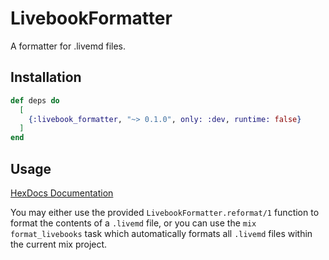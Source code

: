 # LivebookFormatter

A formatter for .livemd files.
## Installation

```elixir
def deps do
  [
    {:livebook_formatter, "~> 0.1.0", only: :dev, runtime: false}
  ]
end
```

## Usage

[HexDocs Documentation](https://hexdocs.pm/livebook_formatter)

You may either use the provided `LivebookFormatter.reformat/1` function to format the contents of a `.livemd` file,
or you can use the `mix format_livebooks` task which automatically formats all `.livemd` files within the current mix project.
